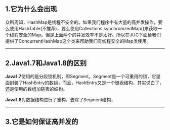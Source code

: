 ## 1.它为什么会出现

众所周知，HashMap是线程不安全的。如果我们程序中有大量的高并发操作，要么使用HashTable(不推荐)，要么使用Collections.synchronizedMap()来获取一个线程安全的Map。但是上面两个的并发效率不是太好。所以在JUC下面给我们提供了ConcurrentHashMap这个类来帮助我们有线程安全的Map类使用。

------

## 2.Java1.7和Java1.8的区别

**Java1.7**使用的是分段锁机制，即Segment。Segment是一个可重用的锁，它里面封装了HashEntry的数组，而且，HashEntry又是一个链表结构，其实说白了，还是使用的数组加链表的结构。

**Java1.8**对数据结构进行了重构，去除了Segment结构，

------

## 3.它是如何保证高并发的